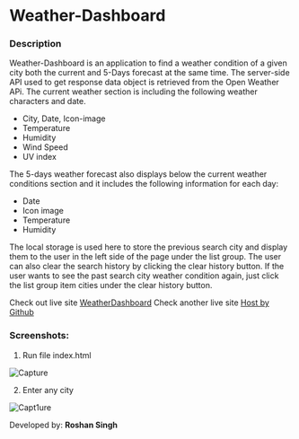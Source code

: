 # Weather-Dashboard
### Description
Weather-Dashboard is an application to find a weather condition of a given city both the current and 5-Days forecast at the same time.
The server-side API used to get response data object is retrieved from the Open Weather APi.
The current weather section is including the following weather characters and date.

- City, Date, Icon-image
- Temperature
- Humidity
- Wind Speed
- UV index

The 5-days weather forecast also displays below the current weather conditions section and it includes the following information for each day:

- Date
- Icon image
- Temperature
- Humidity

The local storage is used here to store the previous search city and display them to the user in the left side of the page under the list group. The user can also clear the search history by clicking the clear history button.
If the user wants to see the past search city weather condition again, just click the list group item cities under the clear history button.

Check out live site [WeatherDashboard](https://weatherdashboards.netlify.app/)
Check another live site [Host by Github](https://sahiljanbandhu.github.io/Weather-Dashboard/)

### Screenshots:
1. Run file index.html

![Capture](https://user-images.githubusercontent.com/22257930/87544595-5af33780-c6c4-11ea-9005-5978cb713556.PNG)

2. Enter any city

![Capt1ure](https://user-images.githubusercontent.com/22257930/87544779-a4dc1d80-c6c4-11ea-9904-e7d3ca268f66.PNG)

Developed by: **Roshan Singh**

